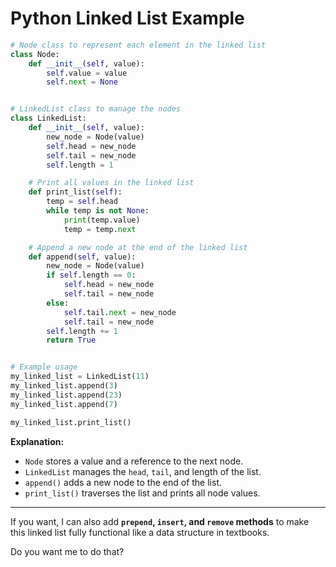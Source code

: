 # Python Linked List Example

```python
# Node class to represent each element in the linked list
class Node:
    def __init__(self, value):
        self.value = value
        self.next = None


# LinkedList class to manage the nodes
class LinkedList:
    def __init__(self, value):
        new_node = Node(value)
        self.head = new_node
        self.tail = new_node
        self.length = 1

    # Print all values in the linked list
    def print_list(self):
        temp = self.head
        while temp is not None:
            print(temp.value)
            temp = temp.next

    # Append a new node at the end of the linked list
    def append(self, value):
        new_node = Node(value)
        if self.length == 0:
            self.head = new_node
            self.tail = new_node
        else:
            self.tail.next = new_node
            self.tail = new_node
        self.length += 1
        return True


# Example usage
my_linked_list = LinkedList(11)
my_linked_list.append(3)
my_linked_list.append(23)
my_linked_list.append(7)

my_linked_list.print_list()
```

**Explanation:**

- `Node` stores a value and a reference to the next node.
- `LinkedList` manages the `head`, `tail`, and length of the list.
- `append()` adds a new node to the end of the list.
- `print_list()` traverses the list and prints all node values.

---

If you want, I can also add **`prepend`, `insert`, and `remove` methods** to make this linked list fully functional like a data structure in textbooks.

Do you want me to do that?
